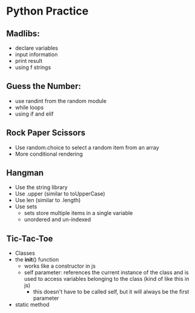 # Python Practice

## Madlibs: 
- declare variables
- input information
- print result
- using f strings

## Guess the Number:
- use randint from the random module
- while loops
- using if and elif

## Rock Paper Scissors
- Use random.choice to select a random item from an array
- More conditional rendering

## Hangman
- Use the string library
- Use .upper (similar to toUpperCase)
- Use len (similar to .length)
- Use sets
    - sets store multiple items in a single variable
    - unordered and un-indexed
 
 ## Tic-Tac-Toe
 - Classes
 - the __init__() function
    - works like a constructor in js
    - self parameter: references the current instance of the class and is used to access variables belonging to the class (kind of like this in js)
        - this doesn't have to be called self, but it will always be the first parameter
- static method